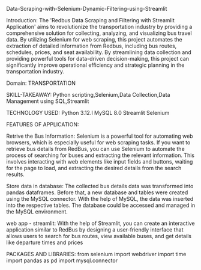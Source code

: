Data-Scraping-with-Selenium-Dynamic-Filtering-using-Streamlit

Introduction:
The 'Redbus Data Scraping and Filtering with Streamlit Application' aims to revolutionize the transportation industry by providing a comprehensive solution for collecting, analyzing, and visualizing bus travel data. By utilizing Selenium for web scraping, this project automates the extraction of detailed information from Redbus, including bus routes, schedules, prices, and seat availability. By streamlining data collection and providing powerful tools for data-driven decision-making, this project can significantly improve operational efficiency and strategic planning in the transportation industry.

Domain:
TRANSPORTATION

SKILL-TAKEAWAY:
Python scripting,Selenium,Data Collection,Data Management using SQL,Streamlit

TECHNOLOGY USED:
Python 3.12.I
MySQL 8.0
Streamlit
Selenium

FEATURES OF APPLICATION:

Retrive the Bus Information:
Selenium is a powerful tool for automating web browsers, which is especially useful for web scraping tasks. If you want to retrieve bus details from RedBus, 
you can use Selenium to automate the process of searching for buses and extracting the relevant information. This involves interacting with web elements 
like input fields and buttons, waiting for the page to load, and extracting the desired details from the search results.

Store data in database:
The collected bus details data was transformed into pandas dataframes. Before that, a new database and tables were created using the MySQL connector. With the help of MySQL, the data was inserted into the respective tables. The database could be accessed and managed in the MySQL environment.

web app - streamlit:
With the help of Streamlit, you can create an interactive application similar to RedBus by designing a user-friendly interface that allows users to search for bus routes, view available buses, and get details like departure times and prices

PACKAGES AND LIBRARIES:
from selenium import webdriver
import time
import pandas as pd
import mysql.connector
